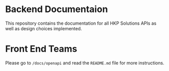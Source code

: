 # Backend Documentaion
This repository contains the documentation for all HKP Solutions APIs as well as design choices implemented.

# Front End Teams
Please go to `/docs/openapi` and read the `README.md` file for more instructions.
